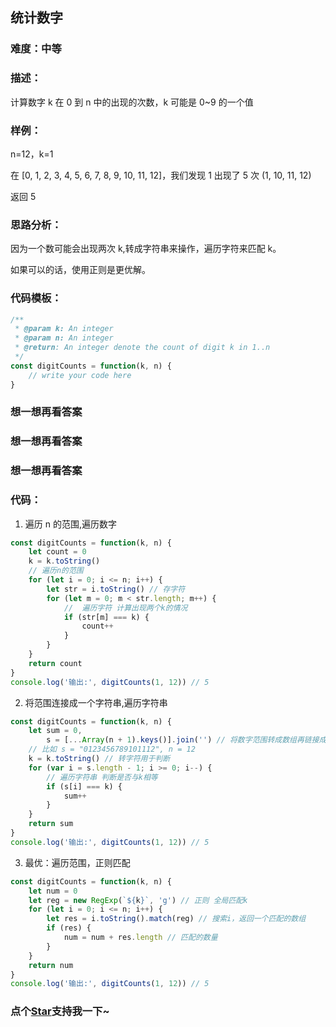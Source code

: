 ## 统计数字

### 难度：中等

### 描述：

计算数字 k 在 0 到 n 中的出现的次数，k 可能是 0~9 的一个值

### 样例：

n=12，k=1

在 [0, 1, 2, 3, 4, 5, 6, 7, 8, 9, 10, 11, 12]，我们发现 1 出现了 5 次 (1, 10, 11, 12)

返回 5

### 思路分析：

因为一个数可能会出现两次 k,转成字符串来操作，遍历字符来匹配 k。

如果可以的话，使用正则是更优解。

### 代码模板：

```js
/**
 * @param k: An integer
 * @param n: An integer
 * @return: An integer denote the count of digit k in 1..n
 */
const digitCounts = function(k, n) {
	// write your code here
}
```

### 想一想再看答案

### 想一想再看答案

### 想一想再看答案

### 代码：

1. 遍历 n 的范围,遍历数字

```js
const digitCounts = function(k, n) {
	let count = 0
	k = k.toString()
	// 遍历n的范围
	for (let i = 0; i <= n; i++) {
		let str = i.toString() // 存字符
		for (let m = 0; m < str.length; m++) {
			//  遍历字符 计算出现两个k的情况
			if (str[m] === k) {
				count++
			}
		}
	}
	return count
}
console.log('输出:', digitCounts(1, 12)) // 5
```

2. 将范围连接成一个字符串,遍历字符串

```js
const digitCounts = function(k, n) {
	let sum = 0,
		s = [...Array(n + 1).keys()].join('') // 将数字范围转成数组再链接成字符串
	// 比如 s = "0123456789101112", n = 12
	k = k.toString() // 转字符用于判断
	for (var i = s.length - 1; i >= 0; i--) {
		// 遍历字符串 判断是否与k相等
		if (s[i] === k) {
			sum++
		}
	}
	return sum
}
console.log('输出:', digitCounts(1, 12)) // 5
```

3. 最优：遍历范围，正则匹配

```js
const digitCounts = function(k, n) {
	let num = 0
	let reg = new RegExp(`${k}`, 'g') // 正则 全局匹配k
	for (let i = 0; i <= n; i++) {
		let res = i.toString().match(reg) // 搜索i，返回一个匹配的数组
		if (res) {
			num = num + res.length // 匹配的数量
		}
	}
	return num
}
console.log('输出:', digitCounts(1, 12)) // 5
```

<!-- 特殊字符串：用于修改/删除markdown的结尾提示语-->

### 点个[Star](https://github.com/OBKoro1/Brush_algorithm)支持我一下~
